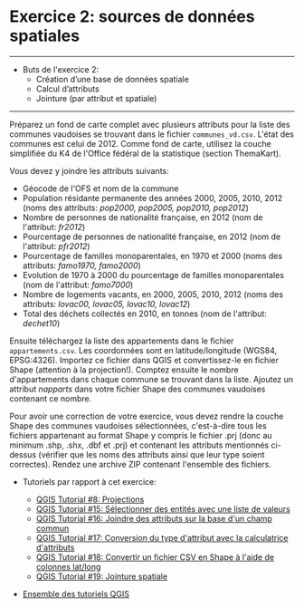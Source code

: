 # Exercice 2: sources de données spatiales

---

* Buts de l'exercice 2:
	* Création d’une base de données spatiale
	* Calcul d’attributs
	* Jointure (par attribut et spatiale)

---


Préparez un fond de carte complet avec plusieurs attributs pour la liste des communes vaudoises se trouvant dans le fichier `communes_vd.csv`. L'état des communes est celui de 2012. Comme fond de carte, utilisez la couche simplifiée du K4 de l'Office fédéral de la statistique (section ThemaKart).

Vous devez y joindre les attributs suivants:
* Géocode de l'OFS et nom de la commune
* Population résidante permanente des années 2000, 2005, 2010, 2012 (noms des attributs: *pop2000, pop2005, pop2010, pop2012*)
* Nombre de personnes de nationalité française, en 2012 (nom de l'attribut: *fr2012*)
* Pourcentage de personnes de nationalité française, en 2012 (nom de l'attribut: *pfr2012*)
* Pourcentage de familles monoparentales, en 1970 et 2000 (noms des attributs: *famo1970, famo2000*)
* Evolution de 1970 à 2000 du pourcentage de familles monoparentales (nom de l'attribut: *famo7000*)
* Nombre de logements vacants, en 2000, 2005, 2010, 2012 (noms des attributs: *lovac00, lovac05, lovac10, lovac12*)
* Total des déchets collectés en 2010, en tonnes (nom de l'attribut: *dechet10*)

Ensuite téléchargez la liste des appartements dans le fichier `appartements.csv`. Les coordonnées sont en latitude/longitude (WGS84, EPSG:4326). Importez ce fichier dans QGIS et convertissez-le en fichier Shape (attention à la projection!). Comptez ensuite le nombre d'appartements dans chaque commune se trouvant dans la liste. Ajoutez un attribut *napparts* dans votre fichier Shape des communes vaudoises contenant ce nombre.

Pour avoir une correction de votre exercice, vous devez rendre la couche Shape des communes vaudoises sélectionnées, c'est-à-dire tous les fichiers appartenant au format Shape y compris le fichier .prj (donc au minimum .shp, .shx, .dbf et .prj) et contenant les attributs mentionnés ci-dessus (vérifier que les noms des attributs ainsi que leur type soient correctes). Rendez une archive ZIP contenant l'ensemble des fichiers.

* Tutoriels par rapport à cet exercice:
	* [QGIS Tutorial #8: Projections](https://www.youtube.com/watch?v=ACfCxfA92kY&index=8&list=PLbjixabFMUzPgm8VFyBUP7fs9DRBNEbsw)
	* [QGIS Tutorial #15: Sélectionner des entités avec une liste de valeurs ](https://youtu.be/W51UaWcTExw?list=PLbjixabFMUzPgm8VFyBUP7fs9DRBNEbsw)
	* [QGIS Tutorial #16: Joindre des attributs sur la base d'un champ commun ](https://youtu.be/EhliMhtdxUI?list=PLbjixabFMUzPgm8VFyBUP7fs9DRBNEbsw)
	* [QGIS Tutorial #17: Conversion du type d'attribut avec la calculatrice d'attributs ](https://youtu.be/iiMUN6hYhbc?list=PLbjixabFMUzPgm8VFyBUP7fs9DRBNEbsw)
	* [QGIS Tutorial #18: Convertir un fichier CSV en Shape à l'aide de colonnes lat/long ](https://youtu.be/8JO7rZRWj9o?list=PLbjixabFMUzPgm8VFyBUP7fs9DRBNEbsw)
	* [QGIS Tutorial #19: Jointure spatiale](https://www.youtube.com/watch?v=HS7yE20IPAU&index=13&list=PLbjixabFMUzPgm8VFyBUP7fs9DRBNEbsw)

* [Ensemble des tutoriels QGIS](https://www.youtube.com/playlist?list=PLbjixabFMUzPgm8VFyBUP7fs9DRBNEbsw)
